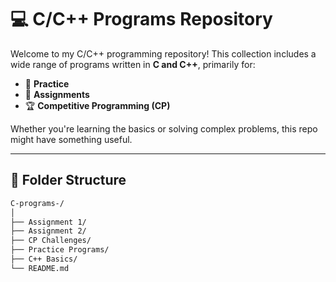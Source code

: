 # 💻 C/C++ Programs Repository

Welcome to my C/C++ programming repository! This collection includes a wide range of programs written in **C and C++**, primarily for:

- 🧠 **Practice**
- 📝 **Assignments**
- 🏆 **Competitive Programming (CP)**

Whether you're learning the basics or solving complex problems, this repo might have something useful.

---

## 📂 Folder Structure

```bash
C-programs-/
│
├── Assignment 1/
├── Assignment 2/
├── CP Challenges/
├── Practice Programs/
├── C++ Basics/
└── README.md
